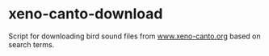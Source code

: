xeno-canto-download
===================

Script for downloading bird sound files from www.xeno-canto.org based on search terms.
